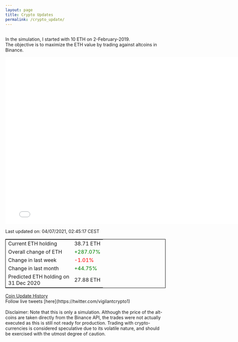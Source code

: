 ```yaml
---
layout: page
title: Crypto Updates
permalink: /crypto_update/
---
```

<!-- Global site tag (gtag.js) - Google Analytics -->
<script async src="https://www.googletagmanager.com/gtag/js?id=UA-103831149-5"></script>
<script>
  window.dataLayer = window.dataLayer || [];
  function gtag(){dataLayer.push(arguments);}
  gtag('js', new Date());

  gtag('config', 'UA-103831149-5');
</script>
<br>In the simulation, I started with 10 ETH on 2-February-2019.<br>The objective is to maximize the ETH value by trading against altcoins 
in Binance.

<iframe width="775" height="525" frameborder="0" scrolling="no" src="//plotly.com/~vikramaditya91/109.embed"></iframe>

Last updated on: 04/07/2021, 02:45:17 CEST 
<table style="border:1px solid black;margin-left:auto;margin-right:auto;">
	<tbody>
	<tr>
		<td>Current ETH holding</td>
		<td>     38.71 ETH</td>
	</tr>
	<tr>
		<td>Overall change of ETH</td>
		<td><font color="green">+287.07%</font></td>
	</tr>
	<tr>
		<td>Change in last week</td>
		<td><font color="red">-1.01%</font></td>
	</tr>
	<tr>
		<td>Change in last month</td>
		<td><font color="green">+44.75%</font></td>
	</tr>
    <tr>
		<td>Predicted ETH holding on<br>31 Dec 2020</td>
		<td>     27.88 ETH</td>
	</tr>
	</tbody>
</table>
<a href="{{ site.baseurl }}/crypto_history">Coin Update History</a>
<br>
Follow live tweets [here](https://twitter.com/vigilantcrypto1)
<br>
<br>
Disclaimer:
Note that this is only a simulation. Although the price of the alt-coins are taken directly from the Binance API, the trades were not actually executed as this is still not ready for production.
Trading with crypto-currencies is considered speculative due to its volatile nature, and should be exercised with the utmost degree of caution.